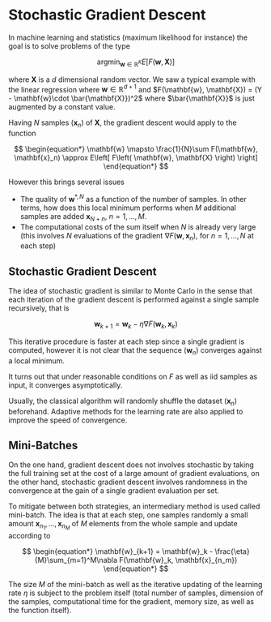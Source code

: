 # Stochastic Gradient Descent

In machine learning and statistics (maximum likelihood for instance) the goal is to solve problems of the type

$$
\begin{equation*}
  \mathrm{argmin}_{\mathbf{w} \in \mathbb{R}^K} E\left[ F\left(\mathbf{w}, \mathbf{X}\right) \right]
\end{equation*}
$$

where $\mathbf{X}$ is a $d$ dimensional random vector.
We saw a typical example with the linear regression where $\mathbf{w} \in \mathbb{R}^{d+1}$ and $F(\mathbf{w}, \mathbf{X}) = (Y - \mathbf{w}\cdot \bar{\mathbf{X}})^2$ where $\bar{\mathbf{X}}$ is just augmented by a constant value.

Having $N$ samples $(\mathbf{x}_n)$ of $\mathbf{X}$, the gradient descent would apply to the function

$$
\begin{equation*}
  \mathbf{w} \mapsto \frac{1}{N}\sum F(\mathbf{w}, \mathbf{x}_n) \approx E\left[ F\left( \mathbf{w}, \mathbf{X} \right) \right]
\end{equation*}
$$

However this brings several issues

* The quality of $\mathbf{w}^{\ast, N}$ as a function of the number of samples.
  In other terms, how does this local minimum performs when $M$ additional samples are added $\mathbf{x}_{N+n}$, $n=1, \ldots, M$.
* The computational costs of the sum itself when $N$ is already very large (this involves $N$ evaluations of the gradient $\nabla F(\mathbf{w}, \mathbf{x}_n)$, for $n=1, \ldots, N$ at each step)


## Stochastic Gradient Descent

The idea of stochastic gradient is similar to Monte Carlo in the sense that each iteration of the gradient descent is performed against a single sample recursively, that is

$$
\begin{equation*}
  \mathbf{w}_{k+1} = \mathbf{w}_k - \eta \nabla F(\mathbf{w}_k, \mathbf{x}_k)
\end{equation*}
$$

This iterative procedure is faster at each step since a single gradient is computed, however it is not clear that the sequence $(\mathbf{w}_n)$ converges against a local minimum.

It turns out that under reasonable conditions on $F$ as well as iid samples as input, it converges asymptotically.

Usually, the classical algorithm will randomly shuffle the dataset $(\mathbf{x}_n)$ beforehand.
Adaptive methods for the learning rate are also applied to improve the speed of convergence.


## Mini-Batches

On the one hand, gradient descent does not involves stochastic by taking the full training set at the cost of a large amount of gradient evaluations, on the other hand, stochastic gradient descent involves randomness in the convergence at the gain of a single gradient evaluation per set.

To mitigate between both strategies, an intermediary method is used called mini-batch.
The idea is that at each step, one samples randomly a small amount $\mathbf{x}_{n_1}, \ldots, \mathbf{x}_{n_M}$ of $M$ elements from the whole sample and update according to

$$
\begin{equation*}
  \mathbf{w}_{k+1} = \mathbf{w}_k - \frac{\eta}{M}\sum_{m=1}^M\nabla F(\mathbf{w}_k, \mathbf{x}_{n_m})
\end{equation*}
$$

The size $M$ of the mini-batch as well as the iterative updating of the learning rate $\eta$ is subject to the problem itself (total number of samples, dimension of the samples, computational time for the gradient, memory size, as well as the function itself).

